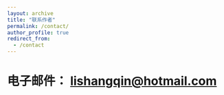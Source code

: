 ```yaml
---
layout: archive
title: "联系作者"
permalink: /contact/
author_profile: true
redirect_from:
  - /contact
---
```


电子邮件： lishangqin@hotmail.com
==
